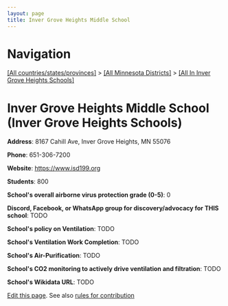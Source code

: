 ```yaml
---
layout: page
title: Inver Grove Heights Middle School
---
```

# Navigation

[[All countries/states/provinces]](../../..) > [[All Minnesota Districts]](../..) > [[All In Inver Grove Heights Schools]](..)

# Inver Grove Heights Middle School (Inver Grove Heights Schools)

**Address**: 8167 Cahill Ave, Inver Grove Heights, MN 55076

**Phone**: 651-306-7200

**Website**: <https://www.isd199.org>

**Students**: 800

**School's overall airborne virus protection grade (0-5)**: 0

**Discord, Facebook, or WhatsApp group for discovery/advocacy for THIS school**: TODO

**School's policy on Ventilation**: TODO

**School's Ventilation Work Completion**: TODO

**School's Air-Purification**: TODO

**School's CO2 monitoring to actively drive ventilation and filtration**: TODO

**School's Wikidata URL**: TODO


[Edit this page](https://github.com/ventilate-schools/MN/edit/main/./Inver_Grove_Heights_Schools/Inver_Grove_Heights_Middle_School.md). See also [rules for contribution](../../../contribution-rules/)